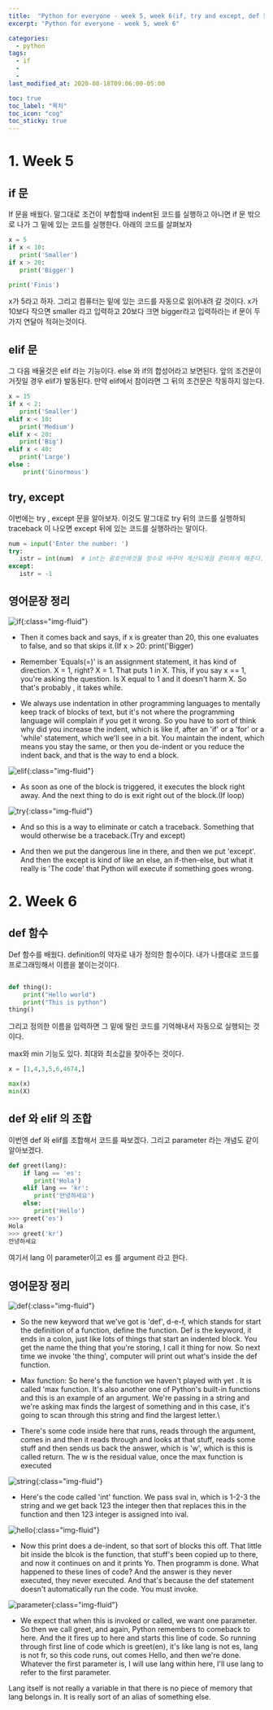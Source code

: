 ```yaml
---
title:  "Python for everyone - week 5, week 6(if, try and except, def 함수)"
excerpt: "Python for everyone - week 5, week 6"

categories:
  - python
tags:
  - if
  - 
  - 
last_modified_at: 2020-08-18T09:06:00-05:00

toc: true
toc_label: "목차"
toc_icon: "cog"
toc_sticky: true
---
```


# 1. Week 5

## if 문

If 문을 배웠다. 말그대로 조건이 부합할때 indent된 코드를 실행하고 아니면 if 문 밖으로 나가 그 밑에 있는 코드를 실행한다. 아래의 코드를 살펴보자 

```python
x = 5 
if x < 10:
   print('Smaller')
if x > 20:
   print('Bigger')

print('Finis')
```

x가 5라고 하자. 그리고 컴퓨터는 밑에 있는 코드를 자동으로 읽어내려 갈 것이다. x가 10보다 작으면 smaller 라고 입력하고 20보다 크면 bigger라고 입력하라는 if 문이 두가지 연달아 적혀는것이다.  

## elif 문

그 다음 배울것은 elif 라는 기능이다. else 와 if의 합성어라고 보면된다. 앞의 조건문이 거짓일 경우 elif가 발동된다. 만약 elif에서 참이라면 그 뒤의 조건문은 작동하지 않는다. 

```python
x = 15
if x < 2:
   print('Smaller')
elif x < 10:
   print('Medium')
elif x < 20:
   print('Big')
elif x < 40:
   print('Large')
else :
    print('Ginormous')

```

## try, except

이번에는 try , except 문을 알아보자. 이것도 말그대로 try 뒤의 코드를 실행하되 traceback 이 나오면 except 뒤에 있는 코드를 실행하라는 말이다. 

```python
num = input('Enter the number: ')
try:
   istr = int(num)  # int는 괄호안에것을 정수로 바꾸어 계산되게끔 준비하게 해준다. 
except:
   istr = -1

```

## 영어문장 정리

![if](https://yeonghunko.github.io/assets/img/coursera-python/if.png){:class="img-fluid"}

- Then it comes back and says, if x is greater than 20, this one evaluates to false, and so that skips it.(If x > 20: print('Bigger)

- Remember 'Equals(=)' is an assignment statement, it has kind of direction. X = 1, right? X = 1. That puts 1 in X. This, if you say x == 1, you're asking the question. Is X equal to 1 and it doesn't harm X. So that's probably , it takes while.

- We always use indentation in other programming languages to mentally keep track of blocks of text, but it's not where the programming language will complain if you get it wrong. So you have to sort of think why did you increase the indent, which is like if, after an 'if' or a 'for' or a 'while' statement, which we'll see in a bit. You maintain the indent, which means you stay the same, or then you de-indent or you reduce the indent back, and that is the way to end a block.


![elif](https://yeonghunko.github.io/assets/img/coursera-python/elif.png){:class="img-fluid"}

- As soon as one of the block is triggered, it executes the block right away. And the next thing to do is exit right out of the block.(If loop)


![try](https://yeonghunko.github.io/assets/img/coursera-python/try.png){:class="img-fluid"}


- And so this is a way to eliminate or catch a traceback. Something that would otherwise be a traceback.(Try and except)

- And then we put the dangerous line in there, and then we put 'except'. And then the except is kind of like an else, an if-then-else, but what it really is 'The code' that Python will execute if something goes wrong. 
	


# 2. Week 6

## def 함수

Def 함수를 배웠다. definition의 약자로 내가 정의한 함수이다. 내가 나름대로 코드를 프로그래밍해서 이름을 붙이는것이다. 

```python

def thing():
    print("Hello world")
    print("This is python")
thing()
```

그리고 정의한 이름을 입력하면 그 밑에 딸린 코드를 기억해내서 자동으로 실행되는 것이다.  

max와 min 기능도 있다. 최대와 최소값을 찾아주는 것이다.

```python
x = [1,4,3,5,6,4674,]

max(x)
min(X)
```

## def 와 elif 의 조합

이번엔 def 와 elif를 조합해서 코드를 짜보겠다. 그리고 parameter 라는 개념도 같이 알아보겠다.

```python
def greet(lang):
    if lang == 'es':
       print('Hola')
    elif lang == 'kr':
       print('안녕하세요')
    else:
       print('Hello')
>>> greet('es')
Hola
>>> greet('kr')
안녕하세요
```

여기서 lang 이 parameter이고 es 를 argument 라고 한다. 

## 영어문장 정리

![def](https://yeonghunko.github.io/assets/img/coursera-python/def.png){:class="img-fluid"}


- So the new keyword that we've got is 'def', d-e-f, which stands for start the definition of a function, define the function. Def is the keyword, it ends in a colon, just like lots of things that start an indented block. You get the name the thing that you're storing, I call it thing for now. So next time we invoke 'the thing', computer will print out what's inside the def function. 

- Max function: So here's the function we haven't played with yet . It is called 'max function. It's also another one of Python's built-in functions and this is an example of an argument. We're passing in a string and we're asking max finds the largest of something and in this case, it's going to scan through this string and find the largest letter.\

- There's some code inside here that runs, reads through the argument, comes in and then it reads through and looks at that stuff, reads some stuff and then sends us back the answer, which is 'w', which is this is called return. The w is the residual value, once the max function is executed


![string](https://yeonghunko.github.io/assets/img/coursera-python/string.png){:class="img-fluid"}


- Here's the code called 'int' function. We pass sval in, which is 1-2-3 the string and we get back 123 the integer then that replaces this in the function and then 123 integer is assigned into ival. 

![hello](https://yeonghunko.github.io/assets/img/coursera-python/hello.png){:class="img-fluid"}

- Now this print does a de-indent, so that sort of blocks this off. That little bit inside the blcok is the function, that stuff's been copied up to there, and now it continues on and it prints Yo.  Then programm is done. What happened to these lines of code? And the answer is they never executed, they never executed. And that's because the def statement doesn't automatically run the code. You must invoke.

![parameter](https://yeonghunko.github.io/assets/img/coursera-python/parameter.png){:class="img-fluid"}


- We expect that when this is invoked or called, we want one parameter. So then we call greet, and again, Python remembers to comeback to here. And the it fires up to here and starts this line of code. So running through first line of code which is greet(en), it's like lang is not es, lang is not fr, so this code runs, out comes Hello, and then we're done. Whatever the first parameter is, I will use lang within here, I'll use lang to refer to the first parameter.  
 
Lang itself is not really a variable in that there is no piece of memory that lang belongs in. It is really sort of an alias of something else.
